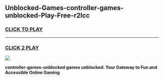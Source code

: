 
## Unblocked-Games-controller-games-unblocked-Play-Free-r2lcc
<h3>
<a href="https://premium76.site?title=controller-games-unblocked&ref=09A">CLICK TO PLAY</a></h3>
<hr>

<h3>
<a href="https://premium76.site?title=controller-games-unblocked&ref=09A">CLICK 2 PLAY</a>
  
</h3>

<a href="https://premium76.site?title=controller-games-unblocked&ref=09A"><img src="https://clearcache.store/games.png"></a>


**controller-games-unblocked games unblocked: Your Gateway to Fun and Accessible Online Gaming**
